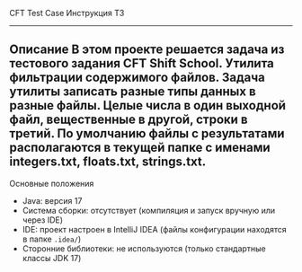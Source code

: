 CFT Test Case
Инструкция ТЗ

---
Описание
В этом проекте решается задача из тестового задания CFT Shift School. 
Утилита фильтрации содержимого файлов.
Задача утилиты записать разные типы данных в разные файлы. Целые числа в
один выходной файл, вещественные в другой, строки в третий. По умолчанию
файлы с результатами располагаются в текущей папке с именами integers.txt,
floats.txt, strings.txt.
---

Основные положения
- Java: версия 17  
- Система сборки: отсутствует (компиляция и запуск вручную или через IDE)  
- IDE: проект настроен в IntelliJ IDEA (файлы конфигурации находятся в папке `.idea/`)  
- Сторонние библиотеки: не используются (только стандартные классы JDK 17)
